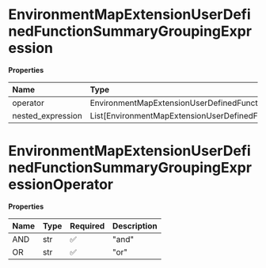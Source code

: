 # EnvironmentMapExtensionUserDefinedFunctionSummaryGroupingExpression

**Properties**

| Name              | Type                                                                        | Required | Description |
| :---------------- | :-------------------------------------------------------------------------- | :------- | :---------- |
| operator          | EnvironmentMapExtensionUserDefinedFunctionSummaryGroupingExpressionOperator | ✅       |             |
| nested_expression | List[EnvironmentMapExtensionUserDefinedFunctionSummaryExpression]           | ❌       |             |

# EnvironmentMapExtensionUserDefinedFunctionSummaryGroupingExpressionOperator

**Properties**

| Name | Type | Required | Description |
| :--- | :--- | :------- | :---------- |
| AND  | str  | ✅       | "and"       |
| OR   | str  | ✅       | "or"        |

